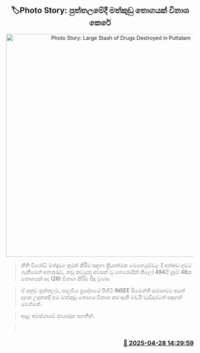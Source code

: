 <p align='center'><b><h2 align='center' title='Photo Story: Large Stash of Drugs Destroyed in Puttalam'>🏷Photo Story: පුත්තලමේදී මත්කුඩු තොගයක් විනාශ කෙරේ</h2></b></p>
<p align='center'><img src='https://helakuru.sgp1.cdn.digitaloceanspaces.com/esana/images/lib/heroine-fire.jpg' width='600' alt='Photo Story: Large Stash of Drugs Destroyed in Puttalam'></p>

> නීති විරෝධී මත්ද්‍රව්‍ය තුරන් කිරීම සඳහා ක්‍රියාත්මක මෙහෙයුම්වල දී අත්අඩංගුවට ගැනීමෙන් අනතුරුව, නඩු කටයුතු අවසන් වූ හෙරොයින් කිලෝ 494යි ග්‍රෑම් 48ක තොගයක් අද (28) විනාශ කිරිම සිදු වුණා.

> ඒ අනුව පුත්තලම, පාලවිය ප්‍රදේශයේ පිහිටි INSEE සිමෙන්ති සමාගමට අයත් දහන උඳුනකදී එම මත්කුඩු තොගය විනාශ කර ඇති බවයි වැඩිදුරටත් සඳහන් වෙන්නේ.

> අදාළ අවස්ථාවේ ඡායාරූප පහතින්.

>  



<h3 align='right'><a href='https://www.helakuru.lk/esana/p/109628/'>📅 2025-04-28 14:29:59</a></h3>
